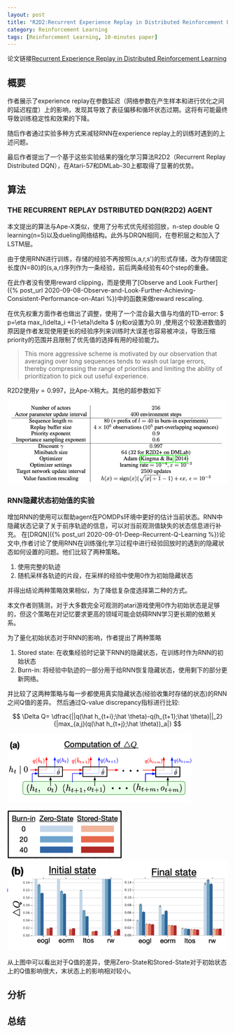 ```yaml
---
layout: post
title: "R2D2:Recurrent Experience Replay in Distributed Reinforcement Learning"
category: Reinforcement Learning
tags: [Reinforcement Learning, 10-minutes paper]
---
```

论文链接[Recurrent Experience Replay in Distributed Reinforcement Learning](https://openreview.net/pdf?id=r1lyTjAqYX)
## 概要

作者展示了experience replay在参数延迟（网络参数在产生样本和进行优化之间的延迟程度）上的影响，发现其导致了表征偏移和循环状态过期。这将有可能最终导致训练稳定性和效果的下降。

随后作者通过实验多种方式来减轻RNN在experience replay上的训练时遇到的上述问题。

最后作者提出了一个基于这些实验结果的强化学习算法R2D2（Recurrent Replay Distributed DQN），在Atari-57和DMLab-30上都取得了显著的优势。

## 算法

### THE RECURRENT REPLAY DSTRIBUTED DQN(R2D2) AGENT

本文提出的算法与Ape-X类似，使用了分布式优先经验回放，n-step double Q learning(n=5)以及dueling网络结构。此外与DRQN相同，在卷积层之和加入了LSTM层。

由于使用RNN进行训练，存储的经验不再按照(s,a,r,s')的形式存储，改为存储固定长度(N=80)的(s,a,r)序列作为一条经验，前后两条经验有40个step的重叠。

在此作者没有使用reward clipping，而是使用了[Observe and Look Further]({% post_url 2020-09-08-Observe-and-Look-Further-Achieving-Consistent-Performance-on-Atari %})中的函数来做reward rescaling.

在优先权重方面作者也做出了调整，使用了一个混合最大值与均值的TD-error:
$ p=\eta max_i\delta_i +(1-\eta)\delta $ ($\eta$和$\alpha$设置为0.9)
,使用这个较激进数值的原因是作者发现使用更长的经验序列来训练时大误差也容易被冲淡，导致压缩priority的范围并且限制了优先值的选择有用的经验能力。
>This more aggressive scheme is motivated by our observation that averaging over long sequences tends to wash out large errors, thereby compressing the range of priorities and limiting the ability of prioritization to pick out useful experience.

R2D2使用$\gamma = 0.997$，比Ape-X稍大。其他的超参数如下

![截屏2020-09-03 上午11.16.21](https://raw.githubusercontent.com/lanpartis/DocsPics/master/images_for_docs/%E6%88%AA%E5%B1%8F2020-09-03%20%E4%B8%8A%E5%8D%8811.16.21.png)

### RNN隐藏状态初始值的实验

增加RNN的使用可以帮助agent在POMDPs环境中更好的估计当前状态。RNN中隐藏状态记录了关于前序轨迹的信息，可以对当前观测值缺失的状态信息进行补充。
在[DRQN]({% post_url 2020-09-01-Deep-Recurrent-Q-Learning %})论文中,作者讨论了使用RNN在训练强化学习过程中进行经验回放时的遇到的隐藏状态如何设置的问题。他们比较了两种策略。

1. 使用完整的轨迹
2. 随机采样各轨迹的片段，在采样的经验中使用0作为初始隐藏状态

并得出结论两种策略效果相似，为了降低复杂度选择第二种的方式。

本文作者则猜测，对于大多数完全可观测的atari游戏使用0作为初始状态是足够的，但这个策略在对记忆要求更高的领域可能会妨碍RNN学习更长期的依赖关系。

为了量化初始状态对于RNN的影响，作者提出了两种策略
1. Stored state: 在收集经验时记录下RNN的隐藏状态，在训练时作为RNN的初始状态
2. Burn-in: 将经验中轨迹的一部分用于给RNN恢复隐藏状态，使用剩下的部分更新网络。

并比较了这两种策略与每一步都使用真实隐藏状态(经验收集时存储的状态)的RNN之间Q值的差异。
然后通过Q-value discrepancy指标进行比较:

$$ \Delta Q= \dfrac{||q(\hat h_{t+i};\hat \theta)-q(h_{t+1};\hat \theta)||_2}{|max_{a,j}(q(\hat h_{t+j};\hat \theta))_a|} $$

![Q-value discrepancy](https://raw.githubusercontent.com/lanpartis/DocsPics/master/images_for_docs/%E6%88%AA%E5%B1%8F2020-09-07%20%E4%B8%8B%E5%8D%885.26.49.png)

![截屏2020-09-09 上午11.14.33](https://raw.githubusercontent.com/lanpartis/DocsPics/master/images_for_docs/%E6%88%AA%E5%B1%8F2020-09-09%20%E4%B8%8A%E5%8D%8811.14.33.png)
![Q discrepancy](https://raw.githubusercontent.com/lanpartis/DocsPics/master/images_for_docs/%E6%88%AA%E5%B1%8F2020-09-09%20%E4%B8%8A%E5%8D%8811.13.40.png)

从上图中可以看出对于Q值的差异，使用Zero-State和Stored-State对于初始状态上的Q值影响很大，末状态上的影响相对较小。
## 分析

## 总结